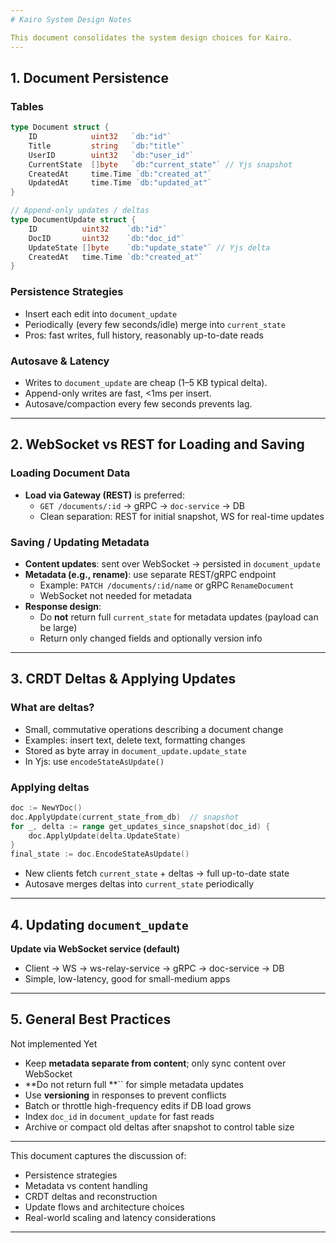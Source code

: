 ```yaml
---
# Kairo System Design Notes

This document consolidates the system design choices for Kairo.
---
```


## 1. Document Persistence

### Tables

```go
type Document struct {
    ID            uint32   `db:"id"`
    Title         string   `db:"title"`
    UserID        uint32   `db:"user_id"`
    CurrentState  []byte   `db:"current_state"` // Yjs snapshot
    CreatedAt     time.Time `db:"created_at"`
    UpdatedAt     time.Time `db:"updated_at"`
}

// Append-only updates / deltas
type DocumentUpdate struct {
    ID          uint32    `db:"id"`
    DocID       uint32    `db:"doc_id"`
    UpdateState []byte    `db:"update_state"` // Yjs delta
    CreatedAt   time.Time `db:"created_at"`
}
```

### Persistence Strategies

- Insert each edit into `document_update`
- Periodically (every few seconds/idle) merge into `current_state`
- Pros: fast writes, full history, reasonably up-to-date reads

### Autosave & Latency

- Writes to `document_update` are cheap (1–5 KB typical delta).
- Append-only writes are fast, <1ms per insert.
- Autosave/compaction every few seconds prevents lag.

---

## 2. WebSocket vs REST for Loading and Saving

### Loading Document Data

- **Load via Gateway (REST)** is preferred:
  - `GET /documents/:id` → gRPC → `doc-service` → DB
  - Clean separation: REST for initial snapshot, WS for real-time updates

### Saving / Updating Metadata

- **Content updates**: sent over WebSocket → persisted in `document_update`
- **Metadata (e.g., rename)**: use separate REST/gRPC endpoint
  - Example: `PATCH /documents/:id/name` or gRPC `RenameDocument`
  - WebSocket not needed for metadata
- **Response design**:
  - Do **not** return full `current_state` for metadata updates (payload can be large)
  - Return only changed fields and optionally version info

---

## 3. CRDT Deltas & Applying Updates

### What are deltas?

- Small, commutative operations describing a document change
- Examples: insert text, delete text, formatting changes
- Stored as byte array in `document_update.update_state`
- In Yjs: use `encodeStateAsUpdate()`

### Applying deltas

```go
doc := NewYDoc()
doc.ApplyUpdate(current_state_from_db)  // snapshot
for _, delta := range get_updates_since_snapshot(doc_id) {
    doc.ApplyUpdate(delta.UpdateState)
}
final_state := doc.EncodeStateAsUpdate()
```

- New clients fetch `current_state` + deltas → full up-to-date state
- Autosave merges deltas into `current_state` periodically

---

## 4. Updating `document_update`

**Update via WebSocket service (default)**

- Client → WS → ws-relay-service → gRPC → doc-service → DB
- Simple, low-latency, good for small-medium apps

---

## 5. General Best Practices

Not implemented Yet

- Keep **metadata separate from content**; only sync content over WebSocket
- **Do not return full **`` for simple metadata updates
- Use **versioning** in responses to prevent conflicts
- Batch or throttle high-frequency edits if DB load grows
- Index `doc_id` in `document_update` for fast reads
- Archive or compact old deltas after snapshot to control table size

---

This document captures the discussion of:

- Persistence strategies
- Metadata vs content handling
- CRDT deltas and reconstruction
- Update flows and architecture choices
- Real-world scaling and latency considerations

---
